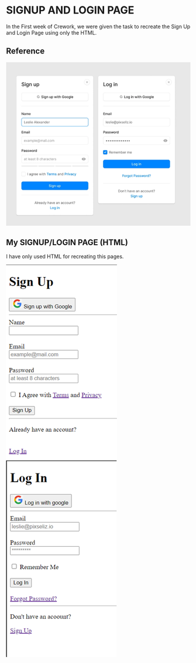 # SIGNUP AND LOGIN PAGE

In the First week of Crework, we were given the task to recreate the Sign Up and Login Page using only the HTML.

## Reference

![Reference image](https://github.com/Shineuptillast/WEB_DEV/blob/main/WEEK_1_TASK_CRE/images/reference_img.png)

## My SIGNUP/LOGIN PAGE (HTML)

I have only used HTML for recreating this pages.

![SIGNUP](https://github.com/Shineuptillast/WEB_DEV/blob/main/WEEK_1_TASK_CRE/images/signup_page.png) ![LOGIN](https://github.com/Shineuptillast/WEB_DEV/blob/main/WEEK_1_TASK_CRE/images/login_page.png)

